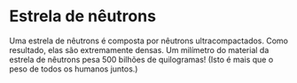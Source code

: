 # Estrela de nêutrons

Uma estrela de nêutrons é composta por nêutrons ultracompactados. Como
resultado, elas são extremamente densas. Um milímetro do material da estrela de
nêutrons pesa 500 bilhões de quilogramas! (Isto é mais que o peso de todos os
humanos juntos.)
